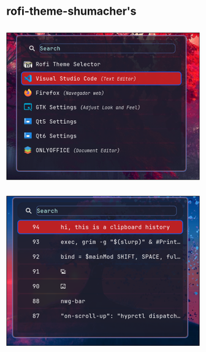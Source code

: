
# rofi-theme-shumacher's

#

<img src="screenshots/20250727_23h36m42s_grim.png">

#

#

<img src="screenshots/20250727_23h38m44s_grim.png">

#
